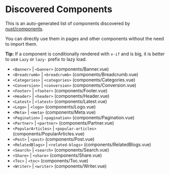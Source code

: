 # Discovered Components

This is an auto-generated list of components discovered by [nuxt/components](https://github.com/nuxt/components).

You can directly use them in pages and other components without the need to import them.

**Tip:** If a component is conditionally rendered with `v-if` and is big, it is better to use `Lazy` or `lazy-` prefix to lazy load.

- `<Banner>` | `<banner>` (components/Banner.vue)
- `<Breadcrumb>` | `<breadcrumb>` (components/Breadcrumb.vue)
- `<Categories>` | `<categories>` (components/Categories.vue)
- `<Conversion>` | `<conversion>` (components/Conversion.vue)
- `<Footer>` | `<footer>` (components/Footer.vue)
- `<Header>` | `<header>` (components/Header.vue)
- `<Latest>` | `<latest>` (components/Latest.vue)
- `<Logo>` | `<logo>` (components/Logo.vue)
- `<Meta>` | `<meta>` (components/Meta.vue)
- `<Pagination>` | `<pagination>` (components/Pagination.vue)
- `<Partner>` | `<partner>` (components/Partner.vue)
- `<PopularArticles>` | `<popular-articles>` (components/PopularArticles.vue)
- `<Post>` | `<post>` (components/Post.vue)
- `<RelatedBlogs>` | `<related-blogs>` (components/RelatedBlogs.vue)
- `<Search>` | `<search>` (components/Search.vue)
- `<Share>` | `<share>` (components/Share.vue)
- `<Toc>` | `<toc>` (components/Toc.vue)
- `<Writer>` | `<writer>` (components/Writer.vue)
